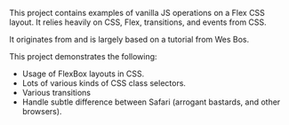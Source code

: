 This project contains examples of vanilla JS operations on a Flex CSS layout. It relies 
heavily on CSS, Flex, transitions, and events from CSS.

It originates from and is largely based on a tutorial from Wes Bos.

This project demonstrates the following:

* Usage of FlexBox layouts in CSS.
* Lots of various kinds of CSS class selectors.
* Various transitions
* Handle subtle difference between Safari (arrogant bastards, and other browsers).
